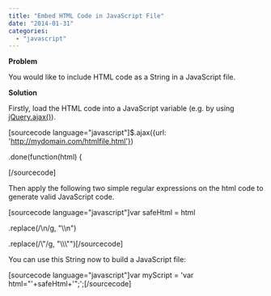 ```yaml
---
title: "Embed HTML Code in JavaScript File"
date: "2014-01-31"
categories: 
  - "javascript"
---
```


**Problem**

You would like to include HTML code as a String in a JavaScript file.

**Solution**

Firstly, load the HTML code into a JavaScript variable (e.g. by using [jQuery.ajax()](http://api.jquery.com/jquery.ajax/)).

\[sourcecode language="javascript"\]$.ajax({url: 'http://mydomain.com/htmlfile.html'})

.done(function(html) {

\[/sourcecode\]

Then apply the following two simple regular expressions on the html code to generate valid JavaScript code.

\[sourcecode language="javascript"\]var safeHtml = html

.replace(/\\n/g, "\\\\n")

.replace(/\\"/g, "\\\\\\"")\[/sourcecode\]

You can use this String now to build a JavaScript file:

\[sourcecode language="javascript"\]var myScript = 'var html="'+safeHtml+'";';\[/sourcecode\]

